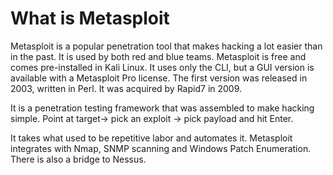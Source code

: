 # What is Metasploit

Metasploit is a popular penetration tool that makes hacking a lot easier than in the past. It is used by both red and blue teams. Metasploit is free and comes pre-installed in Kali Linux. It uses only the CLI, but a GUI version is available with a Metasploit Pro license. The first version was released in 2003, written in Perl. It was acquired by Rapid7 in 2009.

It is a penetration testing framework that was assembled to make hacking simple. Point at target-> pick an exploit -> pick payload and hit Enter.

It takes what used to be repetitive labor and automates it. Metasploit integrates with Nmap, SNMP scanning and Windows Patch Enumeration.  There is also a bridge to Nessus.
